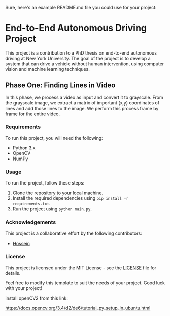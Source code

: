 Sure, here's an example README.md file you could use for your project:

# End-to-End Autonomous Driving Project

This project is a contribution to a PhD thesis on end-to-end autonomous driving at New York University. The goal of the project is to develop a system that can drive a vehicle without human intervention, using computer vision and machine learning techniques.

## Phase One: Finding Lines in Video

In this phase, we process a video as input and convert it to grayscale. From the grayscale image, we extract a matrix of important (x,y) coordinates of lines and add those lines to the image. We perform this process frame by frame for the entire video.

### Requirements

To run this project, you will need the following:

- Python 3.x
- OpenCV
- NumPy

### Usage

To run the project, follow these steps:

1. Clone the repository to your local machine.
2. Install the required dependencies using `pip install -r requirements.txt`.
3. Run the project using `python main.py`.

### Acknowledgements

This project is a collaborative effort by the following contributors:

- [Hossein](https://github.com/hosseinirtr)

### License

This project is licensed under the MIT License - see the [LICENSE](LICENSE) file for details.

Feel free to modify this template to suit the needs of your project. Good luck with your project!


install openCV2 from this link:

https://docs.opencv.org/3.4/d2/de6/tutorial_py_setup_in_ubuntu.html



